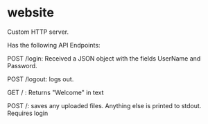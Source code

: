 # website

Custom HTTP server.

Has the following API Endpoints:

POST /login: Received a JSON object with the fields UserName and Password.

POST /logout: logs out.

GET / : Returns "Welcome" in text

POST /: saves any uploaded files. Anything else is printed to stdout. Requires login
